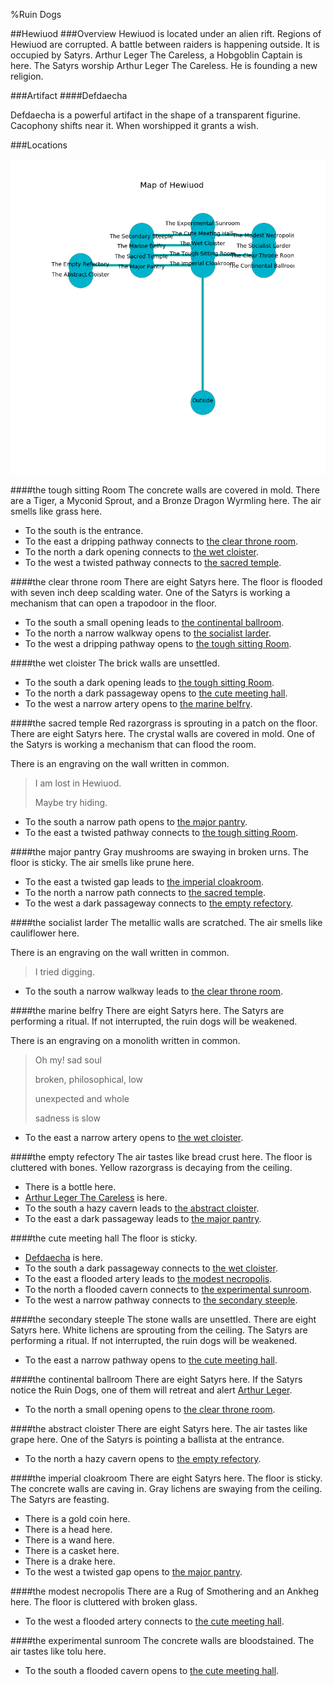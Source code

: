 %Ruin Dogs

##Hewiuod
###Overview
Hewiuod is located under an alien rift. Regions of Hewiuod are corrupted. A battle between raiders is happening outside. It is occupied by Satyrs. <a name="Arthur-Leger-The-Careless"></a>Arthur Leger The Careless, a Hobgoblin Captain is here. The Satyrs worship Arthur Leger The Careless. He  is founding a new religion. 



###Artifact
####<a name="Defdaecha"></a>Defdaecha


Defdaecha is a powerful artifact in the shape of a transparent figurine. Cacophony shifts near it. When worshipped it grants a wish. 





###Locations


![](../v1/images/Hewiuod.png)

####<a name="the-tough-sitting-Room"></a>the tough sitting Room
The concrete walls are covered in mold. There are a Tiger, a Myconid Sprout, and a Bronze Dragon Wyrmling here. The air smells like grass here. 



* To the south is the entrance.
* To the east a dripping pathway connects to [the clear throne room](#the-clear-throne-room).
* To the north a dark opening connects to [the wet cloister](#the-wet-cloister).
* To the west a twisted pathway connects to [the sacred temple](#the-sacred-temple).


####<a name="the-clear-throne-room"></a>the clear throne room
There are eight Satyrs here. The floor is flooded with seven inch deep scalding water. One of the Satyrs is working a mechanism that can open a trapodoor in the floor. 



* To the south a small opening leads to [the continental ballroom](#the-continental-ballroom).
* To the north a narrow walkway opens to [the socialist larder](#the-socialist-larder).
* To the west a dripping pathway opens to [the tough sitting Room](#the-tough-sitting-Room).


####<a name="the-wet-cloister"></a>the wet cloister
The brick walls are unsettled. 



* To the south a dark opening leads to [the tough sitting Room](#the-tough-sitting-Room).
* To the north a dark passageway opens to [the cute meeting hall](#the-cute-meeting-hall).
* To the west a narrow artery opens to [the marine belfry](#the-marine-belfry).


####<a name="the-sacred-temple"></a>the sacred temple
Red razorgrass is sprouting in a patch on the floor. There are eight Satyrs here. The crystal walls are covered in mold. One of the Satyrs is working a mechanism that can flood the room. 

There is an engraving on the wall written in common. 

> I am lost in Hewiuod.
>
> Maybe try hiding.
>


* To the south a narrow path opens to [the major pantry](#the-major-pantry).
* To the east a twisted pathway connects to [the tough sitting Room](#the-tough-sitting-Room).


####<a name="the-major-pantry"></a>the major pantry
Gray mushrooms are swaying in broken urns. The floor is sticky. The air smells like prune here. 



* To the east a twisted gap leads to [the imperial cloakroom](#the-imperial-cloakroom).
* To the north a narrow path connects to [the sacred temple](#the-sacred-temple).
* To the west a dark passageway connects to [the empty refectory](#the-empty-refectory).


####<a name="the-socialist-larder"></a>the socialist larder
The metallic walls are scratched. The air smells like cauliflower here. 

There is an engraving on the wall written in common. 

> I tried digging.
>


* To the south a narrow walkway leads to [the clear throne room](#the-clear-throne-room).


####<a name="the-marine-belfry"></a>the marine belfry
There are eight Satyrs here. The Satyrs are performing a ritual. If not interrupted, the ruin dogs will be weakened. 

There is an engraving on a monolith written in common. 

> Oh my! sad soul
>
> broken, philosophical, low
>
> unexpected and whole
>
> sadness is slow
>


* To the east a narrow artery opens to [the wet cloister](#the-wet-cloister).


####<a name="the-empty-refectory"></a>the empty refectory
The air tastes like bread crust here. The floor is cluttered with bones. Yellow razorgrass is decaying from the ceiling. 



* There is a bottle here.
* [Arthur Leger The Careless](#Arthur-Leger-The-Careless) is here.
* To the south a hazy cavern leads to [the abstract cloister](#the-abstract-cloister).
* To the east a dark passageway leads to [the major pantry](#the-major-pantry).


####<a name="the-cute-meeting-hall"></a>the cute meeting hall
The floor is sticky. 



* [Defdaecha](#Defdaecha) is here.
* To the south a dark passageway connects to [the wet cloister](#the-wet-cloister).
* To the east a flooded artery leads to [the modest necropolis](#the-modest-necropolis).
* To the north a flooded cavern connects to [the experimental sunroom](#the-experimental-sunroom).
* To the west a narrow pathway connects to [the secondary steeple](#the-secondary-steeple).


####<a name="the-secondary-steeple"></a>the secondary steeple
The stone walls are unsettled. There are eight Satyrs here. White lichens are sprouting from the ceiling. The Satyrs are performing a ritual. If not interrupted, the ruin dogs will be weakened. 



* To the east a narrow pathway opens to [the cute meeting hall](#the-cute-meeting-hall).


####<a name="the-continental-ballroom"></a>the continental ballroom
There are eight Satyrs here. If the Satyrs notice the Ruin Dogs, one of them will retreat and alert [Arthur Leger](#Arthur-Leger). 



* To the north a small opening opens to [the clear throne room](#the-clear-throne-room).


####<a name="the-abstract-cloister"></a>the abstract cloister
There are eight Satyrs here. The air tastes like grape here. One of the Satyrs is pointing a ballista at the entrance. 



* To the north a hazy cavern opens to [the empty refectory](#the-empty-refectory).


####<a name="the-imperial-cloakroom"></a>the imperial cloakroom
There are eight Satyrs here. The floor is sticky. The concrete walls are caving in. Gray lichens are swaying from the ceiling. The Satyrs are feasting. 



* There is a gold coin here.
* There is a head here.
* There is a wand here.
* There is a casket here.
* There is a drake here.
* To the west a twisted gap opens to [the major pantry](#the-major-pantry).


####<a name="the-modest-necropolis"></a>the modest necropolis
There are a Rug of Smothering and an Ankheg here. The floor is cluttered with broken glass. 



* To the west a flooded artery connects to [the cute meeting hall](#the-cute-meeting-hall).


####<a name="the-experimental-sunroom"></a>the experimental sunroom
The concrete walls are bloodstained. The air tastes like tolu here. 



* To the south a flooded cavern opens to [the cute meeting hall](#the-cute-meeting-hall).


